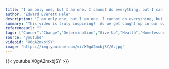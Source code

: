 ```yaml
---
title: "I am only one, but I am one. I cannot do everything, but I can do something. And because I cannot do everything, I will not refuse to do the something that I can do."
author: "Edward Everett Hale"
description: "I am only one, but I am one. I cannot do everything, but I can do something. And because I cannot do everything, I will not refuse to do the something that I can do. - Edward Everett Hale quotes from GetInspired365.com"
summary: "This video is truly inspiring!  As we get caught up in our own busy lives, it’s often easy to forget about those less fortunate people that are all around us.  These three German students made a homeless man’s day by reminding us…"
referenceurl: ""
tags: ["Cancer","Change","Determination","Give-Up","Health","Homelessness","Kindness","Music","Perseverance","Poor","Poverty",]
source: "youtube"
videoid: "X0gA2mxbjSY"
image: "https://img.youtube.com/vi/X0gA2mxbjSY/0.jpg"
---
```


{{< youtube X0gA2mxbjSY >}}
